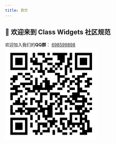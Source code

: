 ```yaml
---
title: 首页
---
```


## 👋 欢迎来到 Class Widgets 社区规范
欢迎加入我们的**QQ群**： [698599898](https://qun.qq.com/universal-share/share?ac=1&authKey=L5dC%2B02XrjoB5ArYYGFBip7aGqTdreXdEoAb1X5%2BtQJUzwCjYd97t98xGBdsYohR&busi_data=eyJncm91cENvZGUiOiI2OTg1OTk4OTgiLCJ0b2tlbiI6InFaeGdlbnpoOHM1WHllMEp0SUNsUnZxTmdsM280K3FJRmdHbm1UNEFEUGplQk9YdUs2bXFEeWRSaGUvQUJLK2ciLCJ1aW4iOiIxOTg1NDA5NzExIn0=&data=1EBWxjW-zxlIdsZbE--bdpkjBQBz8UG_SHTt8j325Z3iawQVQKMthE6TXv-xA_VVGpTIZDMPqzpIQRfsUP4cVg&svctype=4&tempid=h5_group_info)  
![QQ群邀请二维码](/community/qq.png)